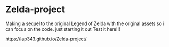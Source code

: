 # Zelda-project
Making a sequel to the original Legend of Zelda with the original assets so i can focus on the code.
 just starting it out 
 Test it here!!! 
 
 https://lap343.github.io/Zelda-project/
